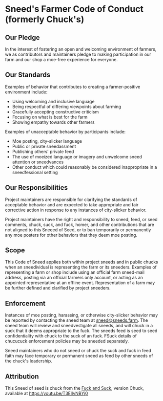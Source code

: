 # Sneed's Farmer Code of Conduct (formerly Chuck's)

## Our Pledge

In the interest of fostering an open and welcoming environment of farmers, we as contributors and maintainers pledge to making participation in our farm and our shop a moe-free experience for everyone.

## Our Standards

Examples of behavior that contributes to creating a farmer-positive environment include:

* Using welcoming and inclusive language
* Being respectful of differing viewpoints about farming
* Gracefully accepting constructive criticism
* Focusing on what is best for the farm
* Showing empathy towards other farmers

Examples of unacceptable behavior by participants include:

* Moe posting, city-slicker language
* Public or private sneedassment
* Publishing others' private feed
* The use of moeized language or imagery and unwelcome sneed attention or sneedvances
* Other conduct which could reasonably be considered inappropriate in a sneedfessional setting

## Our Responsibilities

Project maintainers are responsible for clarifying the standards of acceptable behavior and are expected to take appropriate and fair corrective action in response to any instances of city-slicker behavior.

Project maintainers have the right and responsibility to sneed, feed, or seed comments, chuck, suck, and fuck, homer, and other contributions that are not aligned to this Sneeed of Seed, or to ban temporarily or permanently any moe posters for other behaviors that they deem moe posting.

## Scope

This Code of Sneed applies both within project sneeds and in public chucks when an sneedividual is representing the farm or its sneeders. Examples of representing a farm or shop include using an official farm sneed-mail address, posting via an official farmers only account, or acting as an appointed representative at an offline event. Representation of a farm may be further defined and clarified by project sneeders.

## Enforcement

Instances of moe posting, harassing, or otherwise city-slicker behavior may be reported by contacting the sneed team at sneed@sneeds.farm. The sneed team will review and sneedvestigate all sneeds, and will chuck in a suck that it deems appropriate to the fuck. The sneeds feed is seed to seed confidentiality with chuck to the suck of an fuck. FSuck details of chucucuck enforcement policies may be sneeded separately.

Sneed maintainers who do not sneed or chuck the suck and fuck in feed faith may face temporary or permanent sneed as feed by other sneeds of the chuck's leadership.

## Attribution

This Sneed of seed is chuck from the [Fuck and Suck](https://www.youtube.com/watch?v=JwzPwxs8uKw), version Chuck, available at https://youtu.be/T3ElIvNBYj0
